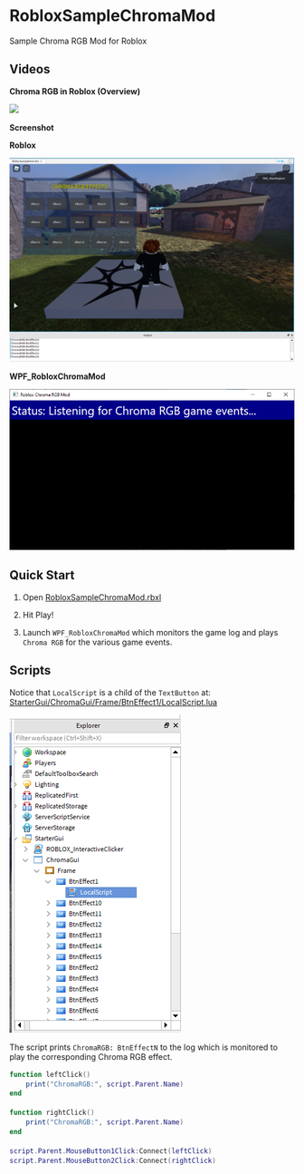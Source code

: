 # RobloxSampleChromaMod

Sample Chroma RGB Mod for Roblox

## Videos ##

**Chroma RGB in Roblox (Overview)**

<a target="_blank" href="https://youtu.be/AI5I4I07aW8"><img src="https://img.youtube.com/vi/AI5I4I07aW8/0.jpg"></a>

**Screenshot**

**Roblox**

![image_1](images/image_1.png)

**WPF_RobloxChromaMod**

![image_3](images/image_3.png)

## Quick Start ##

1. Open [RobloxSampleChromaMod.rbxl](RobloxSampleChromaMod.rbxl)

2. Hit Play!

3. Launch `WPF_RobloxChromaMod` which monitors the game log and plays `Chroma RGB` for the various game events.

## Scripts ##

Notice that `LocalScript` is a child of the `TextButton` at: [StarterGui/ChromaGui/Frame/BtnEffect1/LocalScript.lua](StarterGui/ChromaGui/Frame/BtnEffect1/LocalScript.lua)

![image_2](images/image_2.png)

The script prints `ChromaRGB: BtnEffectN` to the log which is monitored to play the corresponding Chroma RGB effect.

```lua
function leftClick()
	print("ChromaRGB:", script.Parent.Name)
end

function rightClick()
	print("ChromaRGB:", script.Parent.Name)
end

script.Parent.MouseButton1Click:Connect(leftClick)
script.Parent.MouseButton2Click:Connect(rightClick)
```
